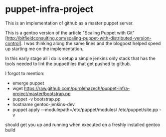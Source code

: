 puppet-infra-project
====================

This is an implementation of github as a master puppet server.

This is a gentoo version of the article "Scaling Puppet with Git" 
[http://bitfieldconsulting.com/scaling-puppet-with-distributed-version-control].
I was thinking along the same lines and the blogpost helped speed up 
starting me on the implementation.

In this early stage all i do is setup a simple jenkins only stack that
has the tools needed to lint the puppetfiles that get pushed to github.

I forgot to mention:

* emerge puppet 
* wget https://raw.github.com/purplehazech/puppet-infra-project/master/bootstrap.pp
* puppet -v bootstrap.pp
* hostname gentoo-jenkins-dev
* puppet apply --modulepath=/etc/puppet/modules/ /etc/puppet/site.pp -v

should get you up and running when executed on a freshly installed gentoo build

